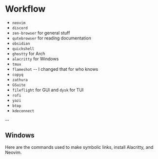 # Workflow

- `neovim`
- `discord`
- `zen-browser` for general stuff
- `qutebrowser` for reading documentation
- `obsidian`
- `quickshell`
- `ghostty` for Arch
- `alacritty` for Windows
- `tmux`
- `flameshot` -- I changed that for who knows
- `copyq`
- `zathura`
- `GSuite`
- `fileflight` for GUI and `dysk` for TUI
- `rofi`
- `yazi`
- `btop`
- `kdeconnect`

--
## Windows

Here are the commands used to make symbolic links, install Alacritty, and Neovim.
